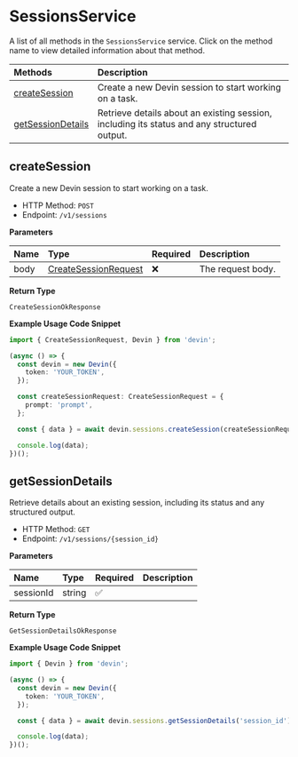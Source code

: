 # SessionsService

A list of all methods in the `SessionsService` service. Click on the method name to view detailed information about that method.

| Methods                                 | Description                                                                                 |
| :-------------------------------------- | :------------------------------------------------------------------------------------------ |
| [createSession](#createsession)         | Create a new Devin session to start working on a task.                                      |
| [getSessionDetails](#getsessiondetails) | Retrieve details about an existing session, including its status and any structured output. |

## createSession

Create a new Devin session to start working on a task.

- HTTP Method: `POST`
- Endpoint: `/v1/sessions`

**Parameters**

| Name | Type                                                      | Required | Description       |
| :--- | :-------------------------------------------------------- | :------- | :---------------- |
| body | [CreateSessionRequest](../models/CreateSessionRequest.md) | ❌       | The request body. |

**Return Type**

`CreateSessionOkResponse`

**Example Usage Code Snippet**

```typescript
import { CreateSessionRequest, Devin } from 'devin';

(async () => {
  const devin = new Devin({
    token: 'YOUR_TOKEN',
  });

  const createSessionRequest: CreateSessionRequest = {
    prompt: 'prompt',
  };

  const { data } = await devin.sessions.createSession(createSessionRequest);

  console.log(data);
})();
```

## getSessionDetails

Retrieve details about an existing session, including its status and any structured output.

- HTTP Method: `GET`
- Endpoint: `/v1/sessions/{session_id}`

**Parameters**

| Name      | Type   | Required | Description |
| :-------- | :----- | :------- | :---------- |
| sessionId | string | ✅       |             |

**Return Type**

`GetSessionDetailsOkResponse`

**Example Usage Code Snippet**

```typescript
import { Devin } from 'devin';

(async () => {
  const devin = new Devin({
    token: 'YOUR_TOKEN',
  });

  const { data } = await devin.sessions.getSessionDetails('session_id');

  console.log(data);
})();
```

